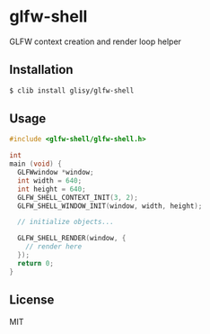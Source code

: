 glfw-shell
==========

GLFW context creation and render loop helper

## Installation

```sh
$ clib install glisy/glfw-shell
```

## Usage

```c
#include <glfw-shell/glfw-shell.h>

int
main (void) {
  GLFWwindow *window;
  int width = 640;
  int height = 640;
  GLFW_SHELL_CONTEXT_INIT(3, 2);
  GLFW_SHELL_WINDOW_INIT(window, width, height);

  // initialize objects...

  GLFW_SHELL_RENDER(window, {
    // render here
  });
  return 0;
}
```

## License

MIT
